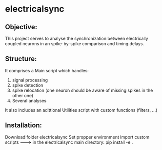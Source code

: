 # electricalsync

## Objective:

This project serves to analyse the synchronization between electrically coupled neurons in an spike-by-spike comparison and timing delays.


## Structure:

It comprises a Main script which handles:
  1. signal processing
  2. spike detection
  3. spike relocation (one neuron should be aware of missing spikes in the other one)
  4. Several analyses

It also includes an adittional Utilities script with custom functions (filters, ...)

## Installation:
Download folder electricalsync
Set propper environment
Import custom scripts ---> in the electricalsync main directory:   pip install -e .


